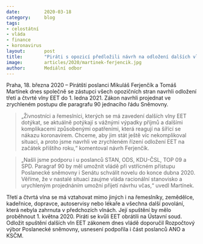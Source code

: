 ```yaml
---
date:         2020-03-18
category:     blog
tags:         
- celostátní 
- vláda 
- finance 
- koronavirus
layout:       post
title:        "Piráti s opozicí předložili návrh na odložení dalších vln EET"
image:        articles/2020/martinek-ferjencik.jpg
author:       Mediální odbor
--- 
```




Praha, 18. března 2020 – Pirátští poslanci Mikuláš Ferjenčík a Tomáš Martínek dnes společně se zástupci všech opozičních stran navrhli odložení třetí a čtvrté vlny EET do 1. ledna 2021. Zákon navrhli projednat ve zrychleném postupu dle paragrafu 90 jednacího řádu Sněmovny.

> „Živnostníci a řemeslníci, kterých se má zavedení dalších vlny EET dotýkat, se aktuálně potýkají s vážnými výpadky příjmů a dalšími komplikacemi způsobenými opatřeními, která reagují na šířící se nákazu koronavirem. Chceme, aby jim stát ještě víc nekomplikoval situaci, a proto jsme navrhli ve zrychleném řízení odložení EET na začátek příštího roku,“ komentoval návrh Ferjenčík.

> „Našli jsme podporu i u poslanců STAN, ODS, KDU-ČSL, TOP 09 a SPD. Paragraf 90 by měl umožnit vládě při vstřícném přístupu Poslanecké sněmovny i Senátu schválit novelu do konce dubna 2020. Věříme, že v nastalé situaci zaujme vláda racionální stanovisko a urychleným projednáním umožní přijetí návrhu včas,“ uvedl Martínek.

Třetí a čtvrtá vlna se má vztahovat mimo jiných i na řemeslníky, zemědělce, kadeřnice, dopravce, autoservisy nebo lékaře a všechna další povolání, která nebyla zahrnuta v předchozích vlnách. Její spuštění by mělo proběhnout 1. května 2020. Piráti se kvůli EET obrátili na Ústavní soud. Odložit spuštění dalších vln EET zákonem dnes vládě doporučil Rozpočtový výbor Poslanecké sněmovny, usnesení podpořila i část poslanců ANO a KSČM.
